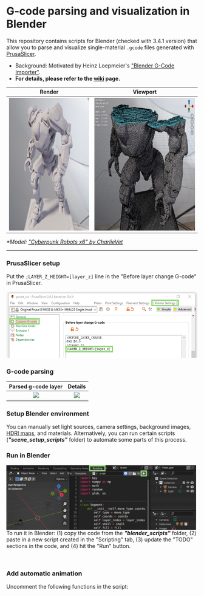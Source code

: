 # G-code parsing and visualization in Blender

This repository contains scripts for Blender (checked with 3.4.1 version) that allow you to parse and visualize single-material `.gcode` files generated with [PrusaSlicer](https://www.prusa3d.com/en/page/prusaslicer_424/).

- Background: Motivated by Heinz Loepmeier's ["Blender G-Code Importer"](https://github.com/Heinz-Loepmeier/Blender-Gcode-Import).
- **For details, please refer to the [wiki](https://github.com/apetsiuk/GCode-Parser-and-Viz/wiki) page.**

| Render |  Viewport  |
| :---:   | :---: |
| <img height="350" src="_images/render_sample_1.png"/> | <img height="350" src="_images/render_sample_2.png"/>  |

*\*Model: ["Cyberpunk Robots x6" by CharlieVet](https://www.thingiverse.com/thing:4092671)*

---

### PrusaSlicer setup

Put the `;LAYER_Z_HEIGHT=[layer_z]` line in the "Before layer change G-code" in PrusaSlicer.

<img src="_images/prusaslicer_setup.png"/>


### G-code parsing

| Parsed g-code layer |  Details  |
| :---:   | :---: |
| <img height="350" src="_images/r.png"/> | <img height="350" src="_images/r.png"/>  |

### Setup Blender environment
You can manually set light sources, camera settings, background images, [HDRI maps](https://hdrmaps.com/freebies/), and materials. Alternatively, you can run certain scripts (***"scene_setup_scripts"*** folder) to automate some parts of this process.

### Run in Blender
<img align="left" width="500" src="_images/blender_scripting_tab.png"/>

To run it in Blender: (1) copy the code from the ***"blender_scripts"*** folder, (2) paste in a new script created in the "Scripting" tab, (3) update the "TODO" sections in the code, and (4) hit the "Run" button.

<br />


### Add automatic animation
Uncomment the following functions in the script:

